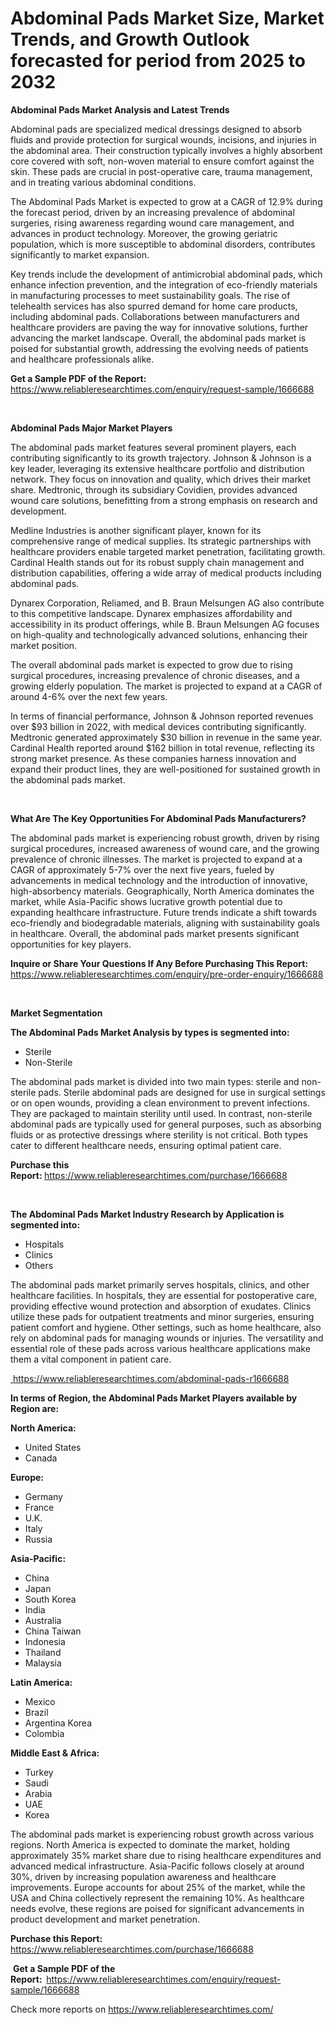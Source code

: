 <p><h1>Abdominal Pads Market Size, Market Trends, and Growth Outlook forecasted for period from 2025 to 2032</h1></p><p><strong>Abdominal Pads Market Analysis and Latest Trends</strong></p>
<p><p>Abdominal pads are specialized medical dressings designed to absorb fluids and provide protection for surgical wounds, incisions, and injuries in the abdominal area. Their construction typically involves a highly absorbent core covered with soft, non-woven material to ensure comfort against the skin. These pads are crucial in post-operative care, trauma management, and in treating various abdominal conditions.</p><p>The Abdominal Pads Market is expected to grow at a CAGR of 12.9% during the forecast period, driven by an increasing prevalence of abdominal surgeries, rising awareness regarding wound care management, and advances in product technology. Moreover, the growing geriatric population, which is more susceptible to abdominal disorders, contributes significantly to market expansion. </p><p>Key trends include the development of antimicrobial abdominal pads, which enhance infection prevention, and the integration of eco-friendly materials in manufacturing processes to meet sustainability goals. The rise of telehealth services has also spurred demand for home care products, including abdominal pads. Collaborations between manufacturers and healthcare providers are paving the way for innovative solutions, further advancing the market landscape. Overall, the abdominal pads market is poised for substantial growth, addressing the evolving needs of patients and healthcare professionals alike.</p></p>
<p><strong>Get a Sample PDF of the Report:&nbsp;</strong> <a href="https://www.reliableresearchtimes.com/enquiry/request-sample/1666688?utm_campaign=2644&utm_medium=2&utm_source=Github&utm_content=ia&utm_term=06032025&utm_id=abdominal-pads">https://www.reliableresearchtimes.com/enquiry/request-sample/1666688</a></p>
<p>&nbsp;</p>
<p><strong>Abdominal Pads Major Market Players</strong></p>
<p><p>The abdominal pads market features several prominent players, each contributing significantly to its growth trajectory. Johnson & Johnson is a key leader, leveraging its extensive healthcare portfolio and distribution network. They focus on innovation and quality, which drives their market share. Medtronic, through its subsidiary Covidien, provides advanced wound care solutions, benefitting from a strong emphasis on research and development.</p><p>Medline Industries is another significant player, known for its comprehensive range of medical supplies. Its strategic partnerships with healthcare providers enable targeted market penetration, facilitating growth. Cardinal Health stands out for its robust supply chain management and distribution capabilities, offering a wide array of medical products including abdominal pads.</p><p>Dynarex Corporation, Reliamed, and B. Braun Melsungen AG also contribute to this competitive landscape. Dynarex emphasizes affordability and accessibility in its product offerings, while B. Braun Melsungen AG focuses on high-quality and technologically advanced solutions, enhancing their market position.</p><p>The overall abdominal pads market is expected to grow due to rising surgical procedures, increasing prevalence of chronic diseases, and a growing elderly population. The market is projected to expand at a CAGR of around 4-6% over the next few years.</p><p>In terms of financial performance, Johnson & Johnson reported revenues over $93 billion in 2022, with medical devices contributing significantly. Medtronic generated approximately $30 billion in revenue in the same year. Cardinal Health reported around $162 billion in total revenue, reflecting its strong market presence. As these companies harness innovation and expand their product lines, they are well-positioned for sustained growth in the abdominal pads market.</p></p>
<p>&nbsp;</p>
<p><strong>What Are The Key Opportunities For Abdominal Pads Manufacturers?</strong></p>
<p><p>The abdominal pads market is experiencing robust growth, driven by rising surgical procedures, increased awareness of wound care, and the growing prevalence of chronic illnesses. The market is projected to expand at a CAGR of approximately 5-7% over the next five years, fueled by advancements in medical technology and the introduction of innovative, high-absorbency materials. Geographically, North America dominates the market, while Asia-Pacific shows lucrative growth potential due to expanding healthcare infrastructure. Future trends indicate a shift towards eco-friendly and biodegradable materials, aligning with sustainability goals in healthcare. Overall, the abdominal pads market presents significant opportunities for key players.</p></p>
<p><strong>Inquire or Share Your Questions If Any Before Purchasing This Report:</strong> <a href="https://www.reliableresearchtimes.com/enquiry/pre-order-enquiry/1666688?utm_campaign=2644&utm_medium=2&utm_source=Github&utm_content=ia&utm_term=06032025&utm_id=abdominal-pads">https://www.reliableresearchtimes.com/enquiry/pre-order-enquiry/1666688</a></p>
<p>&nbsp;</p>
<p><strong>Market Segmentation</strong></p>
<p><strong>The Abdominal Pads Market Analysis by types is segmented into:</strong></p>
<p><ul><li>Sterile</li><li>Non-Sterile</li></ul></p>
<p><p>The abdominal pads market is divided into two main types: sterile and non-sterile pads. Sterile abdominal pads are designed for use in surgical settings or on open wounds, providing a clean environment to prevent infections. They are packaged to maintain sterility until used. In contrast, non-sterile abdominal pads are typically used for general purposes, such as absorbing fluids or as protective dressings where sterility is not critical. Both types cater to different healthcare needs, ensuring optimal patient care.</p></p>
<p><strong>Purchase this Report:&nbsp;</strong><a href="https://www.reliableresearchtimes.com/purchase/1666688?utm_campaign=2644&utm_medium=2&utm_source=Github&utm_content=ia&utm_term=06032025&utm_id=abdominal-pads">https://www.reliableresearchtimes.com/purchase/1666688</a></p>
<p>&nbsp;</p>
<p><strong>The Abdominal Pads Market Industry Research by Application is segmented into:</strong></p>
<p><ul><li>Hospitals</li><li>Clinics</li><li>Others</li></ul></p>
<p><p>The abdominal pads market primarily serves hospitals, clinics, and other healthcare facilities. In hospitals, they are essential for postoperative care, providing effective wound protection and absorption of exudates. Clinics utilize these pads for outpatient treatments and minor surgeries, ensuring patient comfort and hygiene. Other settings, such as home healthcare, also rely on abdominal pads for managing wounds or injuries. The versatility and essential role of these pads across various healthcare applications make them a vital component in patient care.</p></p>
<p><a href="https://www.reliableresearchtimes.com/abdominal-pads-r1666688?utm_campaign=2644&utm_medium=2&utm_source=Github&utm_content=ia&utm_term=06032025&utm_id=abdominal-pads">&nbsp;https://www.reliableresearchtimes.com/abdominal-pads-r1666688</a></p>
<p><strong>In terms of Region, the Abdominal Pads Market Players available by Region are:</strong></p>
<p>
    <p> <strong> North America: </strong>
        <ul>
            <li>United States</li>
            <li>Canada</li>
        </ul>
        </p> 
    <p> <strong> Europe: </strong>
        <ul>
            <li>Germany</li>
            <li>France</li>
            <li>U.K.</li>
            <li>Italy</li>
            <li>Russia</li>
        </ul>
        </p> 
    <p> <strong> Asia-Pacific: </strong>
        <ul>
            <li>China</li>
            <li>Japan</li>
            <li>South Korea</li>
            <li>India</li>
            <li>Australia</li>
            <li>China Taiwan</li>
            <li>Indonesia</li>
            <li>Thailand</li>
            <li>Malaysia</li>
        </ul>
        </p> 
    <p> <strong> Latin America: </strong>
        <ul>
            <li>Mexico</li>
            <li>Brazil</li>
            <li>Argentina Korea</li>
            <li>Colombia</li>
        </ul>
        </p> 
    <p> <strong> Middle East & Africa: </strong>
        <ul>
            <li>Turkey</li>
            <li>Saudi</li>
            <li>Arabia</li>
            <li>UAE</li>
            <li>Korea</li>
        </ul>
    </p>
    </p>
<p><p>The abdominal pads market is experiencing robust growth across various regions. North America is expected to dominate the market, holding approximately 35% market share due to rising healthcare expenditures and advanced medical infrastructure. Asia-Pacific follows closely at around 30%, driven by increasing population awareness and healthcare improvements. Europe accounts for about 25% of the market, while the USA and China collectively represent the remaining 10%. As healthcare needs evolve, these regions are poised for significant advancements in product development and market penetration.</p></p>
<p><strong>Purchase this Report: </strong><a href="https://www.reliableresearchtimes.com/purchase/1666688?utm_campaign=2644&utm_medium=2&utm_source=Github&utm_content=ia&utm_term=06032025&utm_id=abdominal-pads">https://www.reliableresearchtimes.com/purchase/1666688</a></p>
<p>&nbsp;<strong>Get a Sample PDF of the Report:&nbsp;&nbsp;</strong><a href="https://www.reliableresearchtimes.com/enquiry/request-sample/1666688?utm_campaign=2644&utm_medium=2&utm_source=Github&utm_content=ia&utm_term=06032025&utm_id=abdominal-pads">https://www.reliableresearchtimes.com/enquiry/request-sample/1666688</a></p>
<p><strong></strong></p>
<p>Check more reports on <a href="https://www.reliableresearchtimes.com/?utm_campaign=2644&utm_medium=2&utm_source=Github&utm_content=ia&utm_term=06032025&utm_id=abdominal-pads">https://www.reliableresearchtimes.com/</a></p>